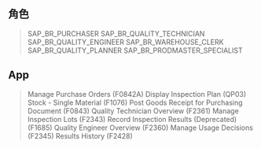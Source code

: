 ## 角色
> SAP_BR_PURCHASER
> SAP_BR_QUALITY_TECHNICIAN
> SAP_BR_QUALITY_ENGINEER
> SAP_BR_WAREHOUSE_CLERK
> SAP_BR_QUALITY_PLANNER
> SAP_BR_PRODMASTER_SPECIALIST
## App
> Manage Purchase Orders (F0842A)
> Display Inspection Plan (QP03)
> Stock - Single Material (F1076)
> Post Goods Receipt for Purchasing Document (F0843)
> Quality Technician Overview (F2361)
> Manage Inspection Lots (F2343)
> Record Inspection Results (Deprecated) (F1685)
> Quality Engineer Overview (F2360)
> Manage Usage Decisions (F2345)
> Results History (F2428)